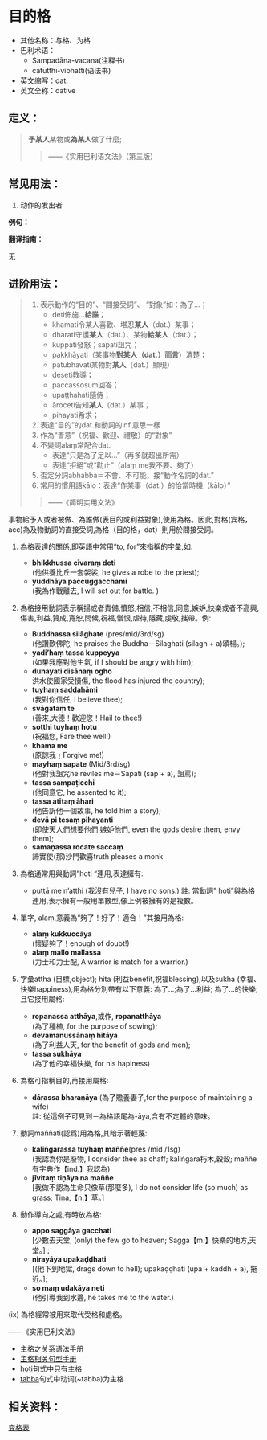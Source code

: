 # 目的格

* 其他名称：与格、为格
* 巴利术语：
  * Sampadāna-vacana\(注释书\)
  * catutthī-vibhatti\(语法书\)
* 英文缩写：dat.
* 英文全称：dative

## 定义：

> **予某人**某物或**為某人**做了什麼;
>
> > ——《实用巴利语文法》（第三版）

## 常见用法：

1. 动作的发出者

**例句：**

**翻译指南：**

无

## 进阶用法：

>1. 表示動作的“目的”、“間接受詞”、 “對象”如：為了…；
>		- deti佈施…**給誰**；
>		- khamati令某人喜歡、堪忍**某人**（dat.）某事；
>		- dharati守護**某人**（dat.）、某物**給某人**（dat.）；
>		- kuppati發怒；sapati詛咒；
>		- pakkhāyati（某事物**對某人（dat.）而言**）清楚；
>		- pātubhavati某物對**某人**（dat.）顯現）
>		- deseti教導；
>		- paccassosuṃ回答；
>		- upaṭṭhahati隨侍；
>		- āroceti告知**某人**（dat.）某事；
>		- pihayati希求；
>2. 表達“目的”的dat.和動詞的inf.意思一樣
>3. 作為“善意”（祝福、歡迎、禮敬）的“對象” 
>4. 不變詞alaṃ常配合dat.
>		- 表達“只是為了足以…”（再多就超出所需）
>		- 表達“拒絕”或“勸止”（alaṃ me我不要、夠了）
>5. 否定分詞abhabba＝不會、不可能，接“動作名詞的dat.” 
>6. 常用的慣用語kālo：表達“作某事（dat.）的恰當時機（kālo）”
>>——《简明实用文法》

事物給予人或者被做、為誰做(表目的或利益對象),使用為格。因此,對格(宾格，acc)為及物動詞的直接受詞,為格（目的格，dat）則用於間接受詞。

1. 為格表達的關係,即英語中常用“to, for”來指稱的字彙,如: 
     - **bhikkhussa cīvaraṃ deti**<br>(他供養比丘一套袈裟, he gives a robe to the priest); 
     - **yuddhāya paccuggacchami** <br>(我為作戰離去, I will set out for battle. )

2. 為格接用動詞表示稱揚或者責備,憤怒,相信,不相信,同意,嫉妒,快樂或者不高興,傷害,利益,贊成,寬恕,問候,祝福,憎恨,虐待,隱藏,虔敬,攜帶。例: 
   - **Buddhassa silāghate** (pres/mid/3rd/sg)<br>(他讚歎佛陀, he praises the Buddha－Silaghati (silagh + a)頌楊。); 
   - **yadi’haṃ tassa kuppeyya**<br>(如果我應對他生氣, if I should be angry with him); 
   - **duhayati disānaṃ ogho**<br>洪水使國家受損傷, the flood has injured the country); 
   - **tuyhaṃ saddahāmi**<br>(我對你信任, I believe thee); 
   - **svāgataṃ te**<br>(善來,大德！歡迎您！Hail to thee!) 
   - **sotthi tuyhaṃ hotu**<br>(祝福您, Fare thee well!) 
   - **khama me**<br>(原諒我﹗Forgive me!) 
   - **mayhaṃ sapate** (Mid/3rd/sg)<br>(他對我詛咒he reviles me－Sapati (sap + a), 詛罵); 
   - **tassa sampaṭicchi**<br>(他同意它, he assented to it); 
   - **tassa atītaṃ āhari**<br>(他告訴他一個故事, he told him a story); 
   - **devā pi tesaṃ pihayanti**<br>(即使天人們想要他們,嫉妒他們, even the gods desire them, envy them);
   - **samaṇassa rocate saccaṃ**<br>諦實使(那)沙門歡喜truth pleases a monk


3. 為格通常用與動詞”hoti “連用,表達擁有: 
   - puttā me n’atthi (我沒有兒子, I have no sons.) 註: 當動詞” hoti”與為格連用,表示擁有一般用單數型,像上例被擁有的是複數。

4. 單字, alaṃ,意義為“夠了！好了！適合！”其接用為格:
   - **alaṃ kukkuccāya**<br>(懷疑夠了！enough of doubt!)
   - **alaṃ mallo mallassa**<br>(力士和力士配, A warrior is match for a warrior.)

5. 字彙attha (目標,object); hita (利益benefit,祝福blessing);以及sukha (幸福、快樂happiness),用為格分別帶有以下意義: 為了...;為了...利益; 為了...的快樂;且它接用屬格: 
   - **ropanassa atthāya**,或作, **ropanatthāya**<br>(為了種植, for the purpose of sowing);
   - **devamanussānaṃ hitāya**<br>(為了利益人天, for the benefit of gods and men); 
   - **tassa sukhāya**<br>(為了他的幸福快樂, for his hapiness)

6. 為格可指稱目的,再接用屬格: 
   - **dārassa bharaṇāya** (為了贍養妻子,for the purpose of maintaining a wife)<br>註: 從這例子可見到－為格語尾為-āya,含有不定體的意味。

7. 動詞maññati(認爲)用為格,其暗示著輕蔑: 
   - **kaliṅgarassa tuyhaṃ maññe**(pres /mid /1sg)<br>(我認為你是廢物, I consider thee as chaff; kaliṅgara朽木,穀殼; maññe有字典作【ind.】我認為)
   - **jīvitaṃ tiṇāya na maññe**<br>[我做不認為生命只像草(那麼多), I do not consider life (so much) as grass; Tina,【n.】草。]

8. 動作導向之處,有時放為格: 
   - **appo saggāya gacchati**<br>[少數去天堂, (only) the few go to heaven; Sagga【m.】快樂的地方,天堂。] ;
   - **nirayāya upakaḍḍhati**<br>[(他下到地獄, drags down to hell); upakaḍḍhati (upa + kaddh + a), 拖近。]; 
   - **so maṃ udakāya neti**<br>(他引導我到水邊, he takes me to the water.)

(ix) 為格經常被用來取代受格和處格。

——《实用巴利文法》

* [主格之关系语法手册](../basic-relation/nom.md)
* [主格相关句型手册](../grammar/grammar.md)
* [hoti](https://github.com/visuddhinanda/pali-handbook/tree/2bdb9c6f5be84217fa8f6966ef2e5d108d7ef6d3/declension/hoti.md)句式中只有主格
* [tabba](https://github.com/visuddhinanda/pali-handbook/tree/2bdb9c6f5be84217fa8f6966ef2e5d108d7ef6d3/declension/tabba.md)句式中动词\(~tabba\)为主格

## 相关资料：

[变格表](ending-table.md)

